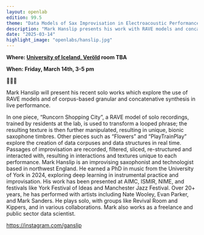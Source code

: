 ```yaml
---
layout: openlab
edition: 99.5
theme: "Data Models of Sax Improvisation in Electroacoustic Performance"
description: "Mark Hanslip presents his work with RAVE models and concatenative synthesis."
date: "2025-03-14"
highlight_image: "openlabs/hanslip.jpg"
---
```


<script>
    import CaptionedImage from "../../components/Images/CaptionedImage.svelte"
</script>

<CaptionedImage
src="openlabs/hanslip.jpg"
alt="Mark Hanslip playing saxophone"
caption="Mark Hanslip"/>

    
**Where: [University of Iceland, Veröld](https://maps.app.goo.gl/v5ruRSrcQEeiApak6) room TBA** 

**When: Friday, March 14th, 3-5 pm**

🎷🎷🎷

Mark Hanslip will present his recent solo works which explore the use of RAVE models and of corpus-based granular and concatenative synthesis in live performance.

In one piece, “Runcorn Shopping City”, a RAVE model of solo recordings, trained by residents at the lab, is used to transform a looped phrase; the resulting texture is then further manipulated, resulting in unique, bionic saxophone timbres. Other pieces such as “Flowers” and “PlayTrainPlay” explore the creation of data corpuses and data structures in real time. Passages of improvisation are recorded, filtered, sliced, re-structured and interacted with, resulting in interactions and textures unique to each performance.
Mark Hanslip is an improvising saxophonist and technologist based in northwest England. He earned a PhD in music from the University of York in 2024, exploring deep learning in instrumental practice and improvisation. His work has been presented at AIMC, ISMIR, NIME, and festivals like York Festival of Ideas and Manchester Jazz Festival. Over 20+ years, he has performed with artists including Nate Wooley, Evan Parker, and Mark Sanders. He plays solo, with groups like Revival Room and Kippers, and in various collaborations. Mark also works as a freelance and public sector data scientist.

https://instagram.com/ganslip 

